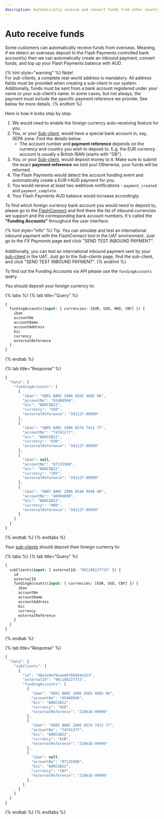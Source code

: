 ```yaml
---
description: Automatically receive and convert funds from other countries and currencies
---
```


# Auto receive funds

Some customers can automatically receive funds from overseas. Meaning, if we detect an overseas deposit to the Flash Payments controlled bank account(s) then we can automatically create an inbound payment, convert funds, and top up your Flash Payments balance with AUD.

{% hint style="warning" %}
Note!\
For sub-clients, a complete real-world address is mandatory. All address fields must be provided when creating a sub-client in our system.
Additionally, funds must be sent from a bank account registered under your name or your sub-client’s name.
In some cases, but not always, the payment must include the specific payment reference we provide. See below for more details.
{% endhint %}

Here is how it looks step by step.

1. We would need to enable the foreign currency auto-receiving feature for you.
2. You, or your [Sub-client](../sub-clients.md), would have a special bank account in, say, SEPA zone. Find the details below.
   * The account number and **payment reference** depends on the currency and country you wish to deposit to. E.g. the EUR currency account is usually a British IBAN (starts with "GB").
3. You, or your [Sub-client](../sub-clients.md), would deposit money to it. Make sure to submit the exact **payment reference** we told you! Otherwise, your funds will be returned.
4. The Flash Payments would detect the account funding event and automatically create a EUR->AUD payment for you.
5. You would receive at least two webhook notifications - `payment_created` and `payment_complete`.
6. Your Flash Payments AUD balance would increase accordingly.

To find which foreign currency bank account you would need to deposit to, please go to the [FlashConnect](https://connect.uat.flash-payments.com.au/) and find there the list of inbound currencies we support and the corresponding bank account numbers. It's called the **"Funding Accounts"** throughout the user interface.

{% hint style="info" %}
Tip. You can simulate and test an international inbound payment with the FlashConnect tool in the UAT environment. Just go to the _FX Payments_ page and click "SEND TEST INBOUND PAYMENT".\
\
Additionally, you can test an international inbound payment sent by your [sub-client](../sub-clients.md) in the UAT. Just go to the _Sub-clients_ page, find the sub-client, and click "SEND TEST INBOUND PAYMENT".
{% endhint %}

To find out the Funding Accounts via API please use the `fundingAccounts` query.

You should deposit your foreign currency to:

{% tabs %}
{% tab title="Query" %}
```graphql
{
  fundingAccounts(input: { currencies: [EUR, USD, HKD, CNY] }) {
    iban
    accountNo
    accountName
    accountAddress
    bic
    currency
    externalReference
  }
}
```
{% endtab %}

{% tab title="Response" %}
```javascript
{
  "data": {
    "fundingAccounts": [
      {
        "iban": "GB91 BARC 2006 0565 4685 66",
        "accountNo": "65468566",
        "bic": "BARCGB22",
        "currency": "USD",
        "externalReference": "191127-99999"
      },
      {
        "iban": "GB05 BARC 2006 0574 7412 77",
        "accountNo": "74741277",
        "bic": "BARCGB22",
        "currency": "EUR",
        "externalReference": "191127-99999"
      },
      {
        "iban": null,
        "accountNo": "87135588",
        "bic": "BARCGB22",
        "currency": "CNY",
        "externalReference": "191127-99999"
      },
      {
        "iban": "GB87 BARC 2006 0546 9946 00",
        "accountNo": "46994600",
        "bic": "BARCGB22",
        "currency": "HKD",
        "externalReference": "191127-99999"
      }
    ]
  }
}
```
{% endtab %}
{% endtabs %}

Your [sub-clients](../sub-clients.md) should deposit their foreign currency to:

{% tabs %}
{% tab title="Query" %}
```graphql
{
  subClients(input: { externalId: "991188227733" }) {
    id
    externalId
    fundingAccounts(input: { currencies: [EUR, USD, CNY] }) {
      iban
      accountNo
      accountName
      accountAddress
      bic
      currency
      externalReference
    }
  }
}
```
{% endtab %}

{% tab title="Response" %}
```javascript
{
  "data": {
    "subClients": [
      {
        "id": "60a1e9e76eaedbf66964a323",
        "externalId": "991188227733",
        "fundingAccounts": [
          {
            "iban": "GB91 BARC 2006 0565 4685 66",
            "accountNo": "65468566",
            "bic": "BARCGB22",
            "currency": "USD",
            "externalReference": "210616-99999"
          },
          {
            "iban": "GB05 BARC 2006 0574 7412 77",
            "accountNo": "74741277",
            "bic": "BARCGB22",
            "currency": "EUR",
            "externalReference": "210616-99999"
          },
          {
            "iban": null,
            "accountNo": "87135588",
            "bic": "BARCGB22",
            "currency": "CNY",
            "externalReference": "210616-99999"
          },
        ]
      }
    ]
  }
}
```
{% endtab %}
{% endtabs %}

